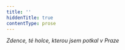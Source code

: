```yaml
---
title: ''
hiddenTitle: true
contentType: prose
---
```


<section>

_Zdence, té holce, kterou jsem potkal v Praze_

</section>
